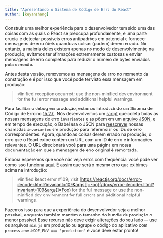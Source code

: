 ```yaml
---
title: "Apresentando o Sistema de Código de Erro do React"
author: [keyanzhang]
---
```


Construir uma melhor experiência para o desenvolvedor tem sido uma das coisas com as quais o React se preocupa profundamente, e uma parte crucial é detectar possíveis erros antipadrões em potencial e fornecer mensagens de erro úteis quando as coisas (podem) derem errado. No entanto, a maioria deles existem apenas no modo de desenvolvimento; na produção, evitamos ter afirmações extremamente custosas e enviar mensagens de erro completas para reduzir o número de bytes enviados pela conexão.

Antes desta versão, removemos as mensagens de erro no momento da construção e é por isso que você pode ter visto essa mensagem em produção:

> Minified exception occurred; use the non-minified dev environment for the full error message and additional helpful warnings.

Para facilitar o debug em produção, estamos introduzindo um Sistema de Código de Erro no [15.2.0](https://github.com/facebook/react/releases/tag/v15.2.0). Nós desenvolvemos um [script](https://github.com/facebook/react/blob/master/scripts/error-codes/extract-errors.js) que coleta todas as nossas mensagens de erro `invariantes` e as põem em um [arquivo JSON](https://github.com/facebook/react/blob/master/scripts/error-codes/codes.json), e em tempo de execução, o Babel usa o JSON para [reescrever](https://github.com/facebook/react/blob/master/scripts/error-codes/transform-error-messages.js) nossas chamadas `invariantes` em produção para referenciar os IDs de erro correspondentes. Agora, quando as coisas derem errado na produção, o erro que o React exibe contém um URL com um ID de erro e informações relevantes. O URL direcionará você para uma página em nossa documentação em que a mensagem de erro original é remontada.

Embora esperemos que você não veja erros com frequência, você pode ver como isso funciona [aqui](/docs/error-decoder.html?invariant=109&args[]=Foo). É assim que será o mesmo erro que exibimos acima na introdução:

> Minified React error #109; visit [https://reactjs.org/docs/error-decoder.html?invariant=109&args[]=Foo](/docs/error-decoder.html?invariant=109&args[]=Foo) for the full message or use the non-minified dev environment for full errors and additional helpful warnings.

Fazemos isso para que a experiência do desenvolvedor seja a melhor possível, enquanto também mantém o tamanho do bundle de produção o menor possível.  Esse recurso não deve exigir alterações do seu lado — use os arquivos `min.js` em produção ou agrupe o código do aplicativo com `process.env.NODE_ENV === 'production'` e você deve estar pronto!
